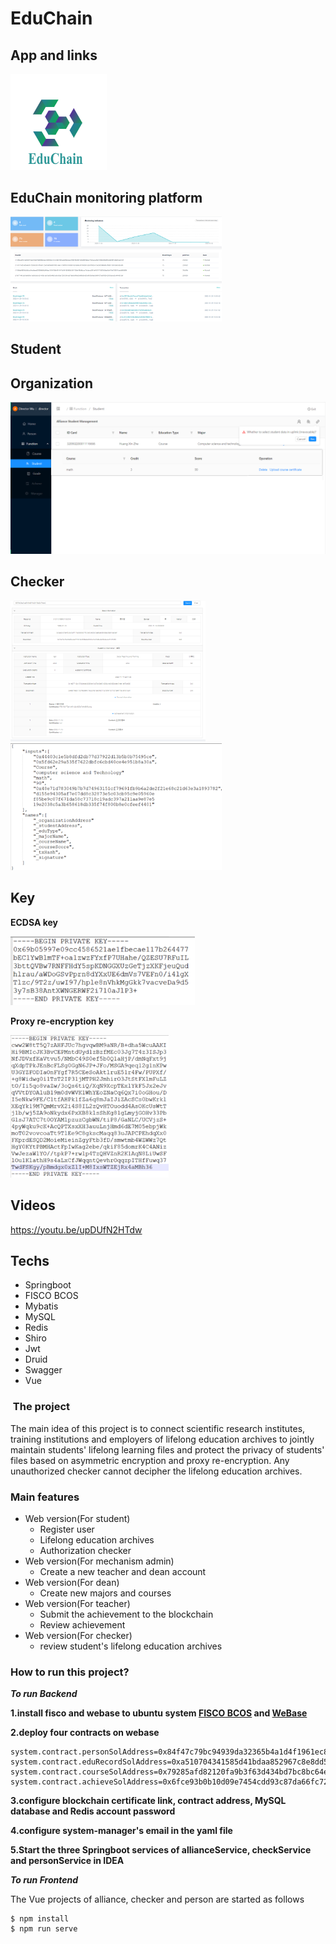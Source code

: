 # **EduChain**

## **App and links**

<img src="resource/EduChain.png" alt="6" style="zoom:15%;" />

## EduChain monitoring platform

<img src="resource/monitoring platform.png" alt="image-20221205124908808" style="zoom: 33%;" />

## **Student**





## **Organization**

<img src="resource/AchievementRecord.png" alt="2" style="zoom: 50%;" />

## **Checker**

<img src="resource/lifelong education archives.png" alt="2" style="zoom: 33%;" />

<img src="resource/AchievementData.png" alt="2" style="zoom: 33%;" />

## **Key** 

**ECDSA key**

<img src="resource/EcdsaKey.png" alt="image-20221205130842559" style="zoom: 33%;" />

**Proxy re-encryption key**

<img src="resource/ProxyRe-encryptionKey.png" alt="image-20221205131123621" style="zoom: 33%;" />


## Videos

https://youtu.be/upDUfN2HTdw



## **Techs**
* Springboot
* FISCO BCOS
* Mybatis
* MySQL
* Redis
* Shiro
* Jwt
* Druid
* Swagger
* Vue



###  The project

The main idea of this project is to connect scientific research institutes, training institutions and employers of lifelong education archives to jointly maintain students' lifelong learning files and protect the privacy of students' files based on asymmetric encryption and proxy re-encryption. Any unauthorized checker cannot decipher the lifelong education archives.

### Main features
* Web version(For student)
  * Register user
  * Lifelong education archives
  * Authorization checker
* Web version(For mechanism admin)
  * Create a new teacher  and dean account
* Web version(For dean)
  * Create new majors and courses
* Web version(For teacher)
  * Submit the achievement to the blockchain
  * Review achievement 
* Web version(For checker)
  * review student's lifelong education archives


### How to run this project?

_**To run Backend**_

**1.install fisco and webase to ubuntu system [FISCO BCOS](https://github.com/FISCO-BCOS/FISCO-BCOS) and  [WeBase](https://github.com/WeBankBlockchain/WeBASE)** 

**2.deploy four contracts on webase**

```
system.contract.personSolAddress=0x84f47c79bc94939da32365b4a1d4f1961ec87ee9
system.contract.eduRecordSolAddress=0xa510704341585d41bdaa852967c8e8dd504ef835
system.contract.courseSolAddress=0x79285afd82120fa9b3f63d434bd7bc8bc64ef138
system.contract.achieveSolAddress=0x6fce93b0b10d09e7454cdd93c87da66fc72c0463
```

**3.configure blockchain certificate link, contract address, MySQL database and Redis account password**

**4.configure system-manager's email in the yaml file**

**5.Start the three Springboot services of allianceService, checkService and personService in IDEA**

_**To run Frontend**_

The Vue projects of alliance, checker and person are started as follows

```npm
$ npm install
$ npm run serve
```
